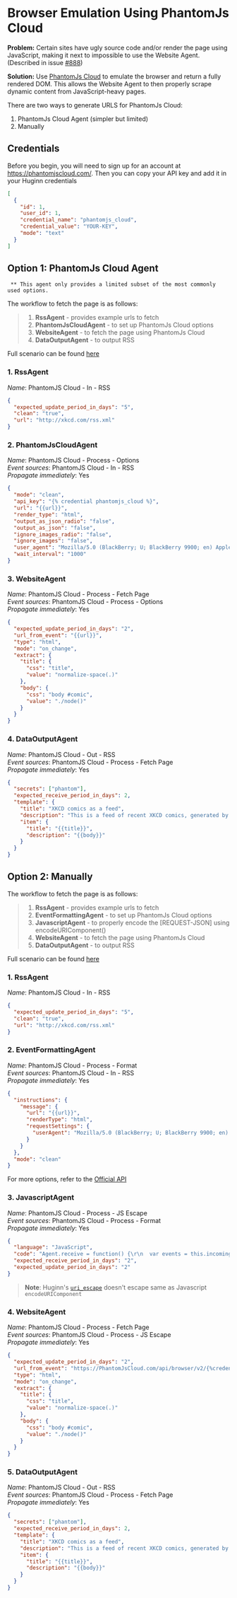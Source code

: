 # Browser Emulation Using PhantomJs Cloud

**Problem:** Certain sites have ugly source code and/or render the page using JavaScript, making it next to impossible to use the Website Agent. (Described in issue [#888](https://github.com/cantino/huginn/issues/888))

**Solution:** Use [PhantomJs Cloud](https://phantomjscloud.com/) to emulate the browser and return a fully rendered DOM. This allows the Website Agent to then properly scrape dynamic content from JavaScript-heavy pages.

There are two ways to generate URLS for PhantomJs Cloud:

1. PhantomJs Cloud Agent (simpler but limited)
2. Manually

## Credentials

Before you begin, you will need to sign up for an account at https://phantomjscloud.com/. Then you can copy your API key and add it in your Huginn credentials

```json
[
  {
    "id": 1,
    "user_id": 1,
    "credential_name": "phantomjs_cloud",
    "credential_value": "YOUR-KEY",
    "mode": "text"
  }
]
```

## Option 1: PhantomJs Cloud Agent

` ** This agent only provides a limited subset of the most commonly used options.`

The workflow to fetch the page is as follows:

> 1. **RssAgent** - provides example urls to fetch
> 2. **PhantomJsCloudAgent** - to set up PhantomJs Cloud options
> 3. **WebsiteAgent** - to fetch the page using PhantomJs Cloud
> 4. **DataOutputAgent** - to output RSS

Full scenario can be found [here](http://pastebin.com/1GJNkLMU)

### 1. RssAgent

_Name_: PhantomJS Cloud - In - RSS

```json
{
  "expected_update_period_in_days": "5",
  "clean": "true",
  "url": "http://xkcd.com/rss.xml"
}
```

### 2. PhantomJsCloudAgent

_Name_: PhantomJS Cloud - Process - Options  
_Event sources_: PhantomJS Cloud - In - RSS  
_Propagate immediately_: Yes

```json
{
  "mode": "clean",
  "api_key": "{% credential phantomjs_cloud %}",
  "url": "{{url}}",
  "render_type": "html",
  "output_as_json_radio": "false",
  "output_as_json": "false",
  "ignore_images_radio": "false",
  "ignore_images": "false",
  "user_agent": "Mozilla/5.0 (BlackBerry; U; BlackBerry 9900; en) AppleWebKit/534.11+ (KHTML, like Gecko) Version/7.1.0.346 Mobile Safari/534.11+",
  "wait_interval": "1000"
}
```

### 3. WebsiteAgent

_Name_: PhantomJS Cloud - Process - Fetch Page  
_Event sources_: PhantomJS Cloud - Process - Options  
_Propagate immediately_: Yes

```json
{
  "expected_update_period_in_days": "2",
  "url_from_event": "{{url}}",
  "type": "html",
  "mode": "on_change",
  "extract": {
    "title": {
      "css": "title",
      "value": "normalize-space(.)"
    },
    "body": {
      "css": "body #comic",
      "value": "./node()"
    }
  }
}
```

### 4. DataOutputAgent

_Name_: PhantomJS Cloud - Out - RSS  
_Event sources_: PhantomJS Cloud - Process - Fetch Page  
_Propagate immediately_: Yes

```json
{
  "secrets": ["phantom"],
  "expected_receive_period_in_days": 2,
  "template": {
    "title": "XKCD comics as a feed",
    "description": "This is a feed of recent XKCD comics, generated by Huginn",
    "item": {
      "title": "{{title}}",
      "description": "{{body}}"
    }
  }
}
```

## Option 2: Manually

The workflow to fetch the page is as follows:

> 1. **RssAgent** - provides example urls to fetch
> 2. **EventFormattingAgent** - to set up PhantomJs Cloud options
> 3. **JavascriptAgent** - to properly encode the [REQUEST-JSON] using encodeURIComponent()
> 4. **WebsiteAgent** - to fetch the page using PhantomJs Cloud
> 5. **DataOutputAgent** - to output RSS

Full scenario can be found [here](http://pastebin.com/baRFN44H)

### 1. RssAgent

_Name_: PhantomJS Cloud - In - RSS

```json
{
  "expected_update_period_in_days": "5",
  "clean": "true",
  "url": "http://xkcd.com/rss.xml"
}
```

### 2. EventFormattingAgent

_Name_: PhantomJS Cloud - Process - Format  
_Event sources_: PhantomJS Cloud - In - RSS  
_Propagate immediately_: Yes

```json
{
  "instructions": {
    "message": {
      "url": "{{url}}",
      "renderType": "html",
      "requestSettings": {
        "userAgent": "Mozilla/5.0 (BlackBerry; U; BlackBerry 9900; en) AppleWebKit/534.11+ (KHTML, like Gecko) Version/7.1.0.346 Mobile Safari/534.11+"
      }
    }
  },
  "mode": "clean"
}
```

For more options, refer to the [Official API](https://phantomjscloud.com/docs/http-api/)

### 3. JavascriptAgent

_Name_: PhantomJS Cloud - Process - JS Escape  
_Event sources_: PhantomJS Cloud - Process - Format  
_Propagate immediately_: Yes

```json
{
  "language": "JavaScript",
  "code": "Agent.receive = function() {\r\n  var events = this.incomingEvents();\r\n  for(var i = 0; i < events.length; i++) {\r\n    var js = JSON.stringify(events[i].payload.message);\r\n    this.log('Message to escape: ' + js);\r\n    this.createEvent({ 'url': encodeURIComponent(js) });\r\n    var callCount = this.memory('callCount') || 0;\r\n    this.memory('callCount', callCount + 1);\r\n  }\r\n}",
  "expected_receive_period_in_days": "2",
  "expected_update_period_in_days": "2"
}
```

> **Note**: Huginn's [`uri_escape`](https://github.com/cantino/huginn/wiki/Formatting-Events-using-Liquid) doesn't escape same as Javascript `encodeURIComponent`

### 4. WebsiteAgent

_Name_: PhantomJS Cloud - Process - Fetch Page  
_Event sources_: PhantomJS Cloud - Process - JS Escape  
_Propagate immediately_: Yes

```json
{
  "expected_update_period_in_days": "2",
  "url_from_event": "https://PhantomJsCloud.com/api/browser/v2/{%credential phantomjs_cloud%}/?request={{url}}",
  "type": "html",
  "mode": "on_change",
  "extract": {
    "title": {
      "css": "title",
      "value": "normalize-space(.)"
    },
    "body": {
      "css": "body #comic",
      "value": "./node()"
    }
  }
}
```

### 5. DataOutputAgent

_Name_: PhantomJS Cloud - Out - RSS  
_Event sources_: PhantomJS Cloud - Process - Fetch Page  
_Propagate immediately_: Yes

```json
{
  "secrets": ["phantom"],
  "expected_receive_period_in_days": 2,
  "template": {
    "title": "XKCD comics as a feed",
    "description": "This is a feed of recent XKCD comics, generated by Huginn",
    "item": {
      "title": "{{title}}",
      "description": "{{body}}"
    }
  }
}
```
